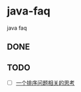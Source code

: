 # java-faq
java faq

## DONE


## TODO
- [ ] [一个排序问题相关的思考](https://github.com/maskleo/java-faq/issues/1)
